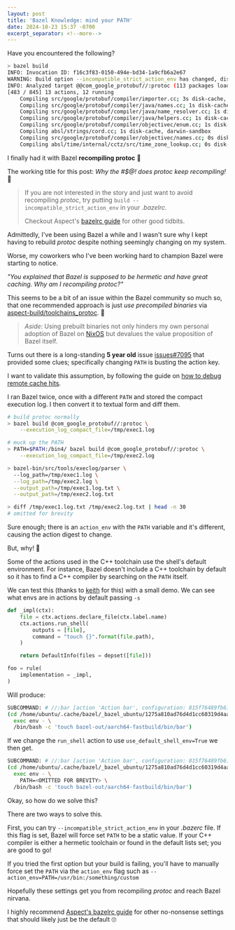 ```yaml
---
layout: post
title: 'Bazel Knowledge: mind your PATH'
date: 2024-10-23 15:37 -0700
excerpt_separator: <!--more-->
---
```


Have you encountered the following?

```bash
> bazel build
INFO: Invocation ID: f16c3f83-0150-494e-bd34-1a9cfb6a2e67
WARNING: Build option --incompatible_strict_action_env has changed, discarding analysis cache (this can be expensive, see https://bazel.build/advanced/performance/iteration-speed).
INFO: Analyzed target @@com_google_protobuf//:protoc (113 packages loaded, 1377 targets configured).
[483 / 845] 13 actions, 12 running
    Compiling src/google/protobuf/compiler/importer.cc; 3s disk-cache, darwin-sandbox
    Compiling src/google/protobuf/compiler/java/names.cc; 1s disk-cache, darwin-sandbox
    Compiling src/google/protobuf/compiler/java/name_resolver.cc; 1s disk-cache, darwin-sandbox
    Compiling src/google/protobuf/compiler/java/helpers.cc; 1s disk-cache, darwin-sandbox
    Compiling src/google/protobuf/compiler/objectivec/enum.cc; 1s disk-cache, darwin-sandbox
    Compiling absl/strings/cord.cc; 1s disk-cache, darwin-sandbox
    Compiling src/google/protobuf/compiler/objectivec/names.cc; 0s disk-cache, darwin-sandbox
    Compiling absl/time/internal/cctz/src/time_zone_lookup.cc; 0s disk-cache, darwin-sandbox ...
```

I finally had it with Bazel **recompiling protoc** 😤

The working title for this post: _Why the #$@! does protoc keep recompiling!_ 🤬

> If you are not interested in the story and just want to avoid recompiling _protoc_, try putting `build --incompatible_strict_action_env` in your _.bazelrc_.
>
> Checkout Aspect's [bazelrc guide](https://docs.aspect.build/guides/bazelrc/) for other good tidbits.

<!--more-->

Admittedly, I've been using Bazel a while and I wasn't sure why I kept having to rebuild _protoc_ despite nothing seemingly changing on my system.

Worse, my coworkers who I've been working hard to champion Bazel were starting to notice.

_"You explained that Bazel is supposed to be hermetic and have great caching. Why am I recompiling protoc?"_

This seems to be a bit of an issue within the Bazel community so much so, that one recommended approach is just _use precompiled binaries_ via [aspect-build/toolchains_protoc](https://github.com/aspect-build/toolchains_protoc). 🤦

> _Aside_: Using prebuilt binaries not only hinders my own personal adoption of Bazel on [NixOS](https://nixos.org) but devalues the value proposition of Bazel itself.

Turns out there is a long-standing **5 year old** issue [issues#7095](https://github.com/bazelbuild/bazel/issues/7095) that provided some clues; specifically changing `PATH` is busting the action key.

I want to validate this assumption, by following the guide on [how to debug remote cache hits](https://bazel.build/remote/cache-remote).

I ran Bazel twice, once with a different `PATH` and stored the compact execution log.
I then convert it to textual form and diff them.

```bash
# build protoc normally
> bazel build @com_google_protobuf//:protoc \
    --execution_log_compact_file=/tmp/exec1.log

# muck up the PATH
> PATH=$PATH:/bin4/ bazel build @com_google_protobuf//:protoc \
    --execution_log_compact_file=/tmp/exec2.log

> bazel-bin/src/tools/execlog/parser \
  --log_path=/tmp/exec1.log \
  --log_path=/tmp/exec2.log \
  --output_path=/tmp/exec1.log.txt \
  --output_path=/tmp/exec2.log.txt

> diff /tmp/exec1.log.txt /tmp/exec2.log.txt | head -n 30
# omitted for brevity
```

Sure enough; there is an `action_env` with the `PATH` variable and it's different, causing the action digest to change.

But, why! 🤔

Some of the actions used in the C++ toolchain use the shell's default environment.
For instance, Bazel doesn't include a C++ toolchain by default so it has to find a C++ compiler by searching
on the `PATH` itself.

We can test this (thanks to [keith](https://github.com/keith) for this) with a small demo.
We can see what envs are in actions by default passing `-s`

```python
def _impl(ctx):
    file = ctx.actions.declare_file(ctx.label.name)
    ctx.actions.run_shell(
        outputs = [file],
        command = "touch {}".format(file.path),
    )

    return DefaultInfo(files = depset([file]))

foo = rule(
    implementation = _impl,
)
```

Will produce:

```bash
SUBCOMMAND: # //:bar [action 'Action bar', configuration: 815f76489fb61a0245ff1941974c20af0ca4e7f91caa00c80538d4493d650289, execution platform: @@platforms//host:host, mnemonic: Action]
(cd /home/ubuntu/.cache/bazel/_bazel_ubuntu/1275a810ad76d4d1cc60319d4aaf0d39/execroot/_main && \
  exec env - \
  /bin/bash -c 'touch bazel-out/aarch64-fastbuild/bin/bar')
```

If we change the `run_shell` action to use `use_default_shell_env=True` we then get.

```bash
SUBCOMMAND: # //:bar [action 'Action bar', configuration: 815f76489fb61a0245ff1941974c20af0ca4e7f91caa00c80538d4493d650289, execution platform: @@platforms//host:host, mnemonic: Action]
(cd /home/ubuntu/.cache/bazel/_bazel_ubuntu/1275a810ad76d4d1cc60319d4aaf0d39/execroot/_main && \
  exec env - \
    PATH=<OMITTED FOR BREVITY> \
  /bin/bash -c 'touch bazel-out/aarch64-fastbuild/bin/bar')
```

Okay, so how do we solve this?

There are two ways to solve this.

First, you can try `--incompatible_strict_action_env` in your _.bazerc_ file.
If this flag is set, Bazel will force set `PATH` to be a static value. If your C++ compiler is either a hermetic toolchain or found in the default lists set; you are good to go!

If you tried the first option but your build is failing, you'll have to manually force set the `PATH` via the `action_env` flag such as `--action_env=PATH=/usr/bin:/something/custom`

Hopefully these settings get you from recompiling _protoc_ and reach Bazel nirvana.

I highly recommend [Aspect's bazelrc guide](https://docs.aspect.build/guides/bazelrc/) for other no-nonsense settings that should likely just be the default 🙄 
